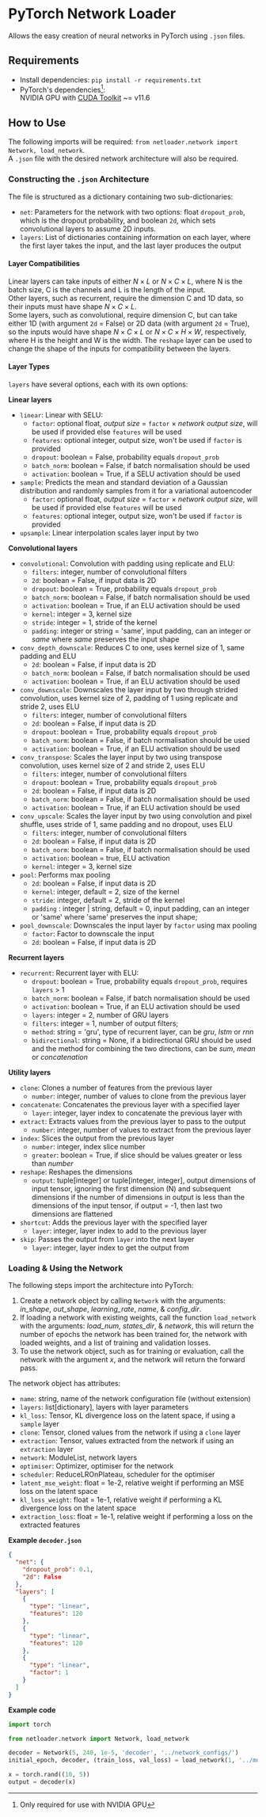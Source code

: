 # PyTorch Network Loader

Allows the easy creation of neural networks in PyTorch using `.json` files.

## Requirements

- Install dependencies:
  `pip install -r requirements.txt`
- PyTorch's dependencies[^1]:  
  NVIDIA GPU with [CUDA Toolkit](https://developer.nvidia.com/cuda-toolkit-archive) ~= v11.6
  [^1]: Only required for use with NVIDIA GPU

## How to Use

The following imports will be required: `from netloader.network import Network, load_network`.  
A `.json` file with the desired network architecture will also be required.

### Constructing the `.json` Architecture

The file is structured as a dictionary containing two sub-dictionaries:
- `net`: Parameters for the network with two options: float `dropout_prob`, which is the dropout
  probability, and boolean `2d`, which sets convolutional layers to assume 2D inputs.
- `layers`: List of dictionaries containing information on each layer, where the first layer takes
  the input, and the last layer produces the output

#### Layer Compatibilities

Linear layers can take inputs of either $N\times L$ or $N\times C\times L$, where N is the
batch size, C is the channels and L is the length of the input.  
Other layers, such as recurrent, require the dimension C and 1D data, so their inputs must have
shape $N\times C\times L$.  
Some layers, such as convolutional, require dimension C, but can take either 1D
(with argument `2d` = False) or 2D data (with argument `2d` = True), so the inputs would have shape
$N\times C\times L$ or $N\times C\times H\times W$, respectively, where H is the height and W is
the width.
The `reshape` layer can be used to change the shape of the inputs
for compatibility between the layers.


#### Layer Types

`layers` have several options, each with its own options:

**Linear layers**
- `linear`: Linear with SELU:
  - `factor`: optional float, _output size_ = `factor` × _network output size_,
    will be used if provided else `features` will be used
  - `features`: optional integer, output size, won't be used if `factor` is provided
  - `dropout`: boolean = False, probability equals `dropout_prob`
  - `batch_norm`: boolean = False, if batch normalisation should be used
  - `activation`: boolean = True, if a SELU activation should be used
- `sample`: Predicts the mean and standard deviation of a Gaussian distribution
  and randomly samples from it for a variational autoencoder
  - `factor`: optional float, _output size_ = `factor` × _network output size_,
    will be used if provided else `features` will be used
  - `features`: optional integer, output size, won't be used if `factor` is provided
- `upsample`: Linear interpolation scales layer input by two

**Convolutional layers**
- `convolutional`: Convolution with padding using replicate and ELU:
  - `filters`: integer, number of convolutional filters
  - `2d`: boolean = False, if input data is 2D
  - `dropout`: boolean = True, probability equals `dropout_prob`
  - `batch_norm`: boolean = False, if batch normalisation should be used
  - `activation`: boolean = True, if an ELU activation should be used
  - `kernel`: integer = 3, kernel size
  - `stride`: integer = 1, stride of the kernel
  - `padding`: integer or string = 'same',
    input padding, can an integer or _same_ where _same_ preserves the input shape
- `conv_depth_downscale`: Reduces C to one, uses kernel size of 1, same padding and ELU
  - `2d`: boolean = False, if input data is 2D
  - `batch_norm`: boolean = False, if batch normalisation should be used
  - `activation`: boolean = True, if an ELU activation should be used
- `conv_downscale`: Downscales the layer input by two through strided convolution,
  uses kernel size of 2, padding of 1 using replicate and stride 2, uses ELU
  - `filters`: integer, number of convolutional filters
  - `2d`: boolean = False, if input data is 2D
  - `dropout`: boolean = True, probability equals `dropout_prob`
  - `batch_norm`: boolean = False, if batch normalisation should be used
  - `activation`: boolean = True, if an ELU activation should be used
- `conv_transpose`: Scales the layer input by two using transpose convolution,
  uses kernel size of 2 and stride 2, uses ELU
  - `filters`: integer, number of convolutional filters
  - `dropout`: boolean = True, probability equals `dropout_prob`
  - `2d`: boolean = False, if input data is 2D
  - `batch_norm`: boolean = False, if batch normalisation should be used
  - `activation`: boolean = True, if an ELU activation should be used
- `conv_upscale`: Scales the layer input by two using convolution and pixel shuffle,
  uses stride of 1, same padding and no dropout, uses ELU
  - `filters`: integer, number of convolutional filters
  - `2d`: boolean = False, if input data is 2D
  - `batch_norm`: boolean = False, if batch normalisation should be used
  - `activation`: boolean = true, ELU activation
  - `kernel`: integer = 3, kernel size
- `pool`: Performs max pooling
  - `2d`: boolean = False, if input data is 2D
  - `kernel`: integer, default = 2, size of the kernel 
  - `stride`: integer, default = 2, stride of the kernel 
  - `padding` : integer | string, default = 0, input padding, can an integer or 'same'
    where 'same' preserves the input shape;
- `pool_downscale`: Downscales the input layer by `factor` using max pooling
  - `factor`: Factor to downscale the input
  - `2d`: boolean = False, if input data is 2D

**Recurrent layers**
- `recurrent`: Recurrent layer with ELU:
  - `dropout`: boolean = True, probability equals `dropout_prob`, requires `layers` > 1
  - `batch_norm`: boolean = False, if batch normalisation should be used
  - `activation`: boolean = True, if an ELU activation should be used
  - `layers`: integer = 2, number of GRU layers
  - `filters`: integer = 1, number of output filters;
  - `method`: string = 'gru', type of recurrent layer, can be _gru_, _lstm_ or _rnn_
  - `bidirectional`: string = None,
    if a bidirectional GRU should be used and the method for combining the two directions,
    can be _sum_, _mean_ or _concatenation_

**Utility layers**
- `clone`: Clones a number of features from the previous layer
  - `number`: integer, number of values to clone from the previous layer
- `concatenate`: Concatenates the previous layer with a specified layer
  - `layer`: integer, layer index to concatenate the previous layer with
- `extract`: Extracts values from the previous layer to pass to the output
  - `number`: integer, number of values to extract from the previous layer
- `index`: Slices the output from the previous layer
  - `number`: integer, index slice number
  - `greater`: boolean = True, if slice should be values greater or less than _number_
- `reshape`: Reshapes the dimensions
  - `output`: tuple[integer] or tuple[integer, integer], output dimensions of input tensor, ignoring
    the first dimension (N) and subsequent dimensions if the number of dimensions in output
    is less than the dimensions of the input tensor, if output = -1, then last two dimensions are
    flattened
- `shortcut`: Adds the previous layer with the specified layer
  - `layer`: integer, layer index to add to the previous layer
- `skip`: Passes the output from `layer` into the next layer
  - `layer`: integer, layer index to get the output from

### Loading & Using the Network

The following steps import the architecture into PyTorch:

1. Create a network object by calling `Network` with the arguments: _in\_shape_, _out\_shape_,
   _learning\_rate_, _name_, & _config\_dir_.
2. If loading a network with existing weights, call the function `load_network` with the arguments:
   _load\_num_, _states\_dir_, & _network_,
   this will return the number of epochs the network has been trained for, the network with loaded
   weights, and a list of training and validation losses.
3. To use the network object, such as for training or evaluation, call the network with the argument
   _x_, and the network will return the forward pass.

The network object has attributes:
- `name`: string, name of the network configuration file (without extension)
- `layers`: list\[dictionary\], layers with layer parameters
- `kl_loss`: Tensor, KL divergence loss on the latent space, if using a `sample` layer
- `clone`: Tensor, cloned values from the network if using a `clone` layer
- `extraction`: Tensor, values extracted from the network if using an `extraction` layer
- `network`: ModuleList, network layers
- `optimiser`: Optimizer, optimiser for the network
- `scheduler`: ReduceLROnPlateau, scheduler for the optimiser
- `latent_mse_weight`: float = 1e-2, relative weight if performing an MSE loss on the latent space
- `kl_loss_weight`: float = 1e-1,
  relative weight if performing a KL divergence loss on the latent space
- `extraction_loss`: float = 1e-1, relative weight if performing a loss on the extracted features

**Example `decoder.json`**
```json
{
  "net": {
    "dropout_prob": 0.1,
    "2d": False
  },
  "layers": [
    {
      "type": "linear",
      "features": 120
    },
    {
      "type": "linear",
      "features": 120
    },
    {
      "type": "linear",
      "factor": 1
    }
  ]
}
```

**Example code**
```python
import torch

from netloader.network import Network, load_network

decoder = Network(5, 240, 1e-5, 'decoder', '../network_configs/')
initial_epoch, decoder, (train_loss, val_loss) = load_network(1, '../model_states/', decoder)

x = torch.rand((10, 5))
output = decoder(x)
```
